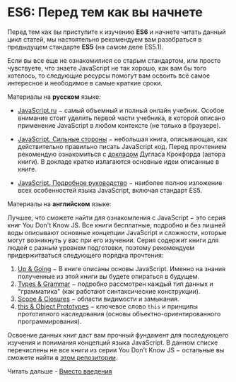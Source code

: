 # ES6: Перед тем как вы начнете
Перед тем как вы приступите к изучению **ES6** и начнете читать данный цикл статей, мы настоятельно рекомендуем вам разобраться в предыдущем стандарте **ES5** (на самом деле ES5.1). 

Если вы все еще не ознакомилися со старым стандартом, или просто чувствуете, что знаете JavaScript не так хорошо, как вам бы того хотелось, то следующие ресурсы помогут вам освоить всё самое интересное и неободимое в самые краткие сроки.
 
Материалы на **русском** языке:

* [JavaScript.ru](https://learn.javascript.ru/) − самый объемный и полный онлайн учебник. Особое внимание стоит уделить первой части учебника, в которой описано применение JavaScript в любом контексте (не только в браузере).

* [JavaScript. Сильные стороны](http://www.ozon.ru/context/detail/id/28288656/) − небольшая книга, описывающая, как действительно правильно писать JavaScript код. Перед прочтением рекомендую ознакомиться с [докладом](https://www.youtube.com/watch?v=hQVTIJBZook) Дугласа Крокфорда (автора книги). В докладе кратко излагаются основные идеи описанные в книге.

* [JavaScript. Подробное руководство](http://www.ozon.ru/context/detail/id/31286240/) − наиболее полное изложение всех особенностей языка JavaScript, включая стандарт ES5.

Материалы на **английском** языке:

Лучшее, что сможете найти для ознакомления с JavaScript − это серия книг You Don't Know JS. Все книги бесплатные, подробно и без лишней воды описывают основные концепции JavaScript и сложности, которые могут возникнуть у вас при его изучении. Серия содержит книги для людей с разным уровнем подготовки, поэтому рекомендуем придержитваться следующего порядка прочтения:

1. [Up & Going](https://github.com/getify/You-Dont-Know-JS/blob/master/up%20&%20going/README.md#you-dont-know-js-up--going) − В книге описаны основы JavaScript. Именно на знания полученные из этой книги вы будете опираться в будущем.
2. [Types & Grammar](https://github.com/getify/You-Dont-Know-JS/blob/master/types%20&%20grammar/README.md#you-dont-know-js-types--grammar) − подробно рассмотрен каждый тип данных и "грамматика" (как работают синтаксические конструкции).
3. [Scope & Closures](https://github.com/getify/You-Dont-Know-JS/blob/master/scope%20&%20closures/README.md#you-dont-know-js-scope--closures) − области видимости и замыкания.
4. [this & Object Prototypes](https://github.com/getify/You-Dont-Know-JS/blob/master/this%20&%20object%20prototypes/README.md#you-dont-know-js-this--object-prototypes) − ключевое слово `this` и принципы прототипного наследования (основы объектно-ориентированного программирования).

Освоение данных книг даст вам прочный фундамент для последующего изучения и понимания концепций языка JavaScript. В данном списке перечислены не все книги из серии You Don't Know JS − остальные вы сможете найти в [этом репозитории](https://github.com/getify/You-Dont-Know-JS/).

Читать дальше - [Вместо введения](./1_intro.md)